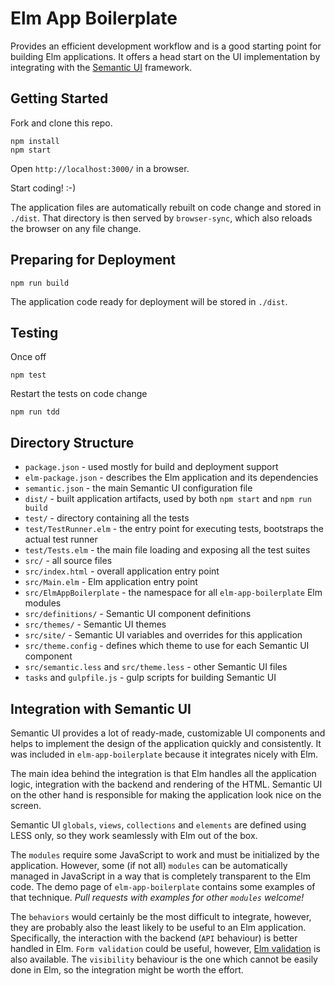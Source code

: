 # Elm App Boilerplate

Provides an efficient development workflow and is a good starting point for building Elm applications. It offers a head start on the UI implementation by integrating with the [Semantic UI](http://semantic-ui.com/) framework.

## Getting Started

Fork and clone this repo.

```
npm install
npm start
```

Open `http://localhost:3000/` in a browser.

Start coding! :-)

The application files are automatically rebuilt on code change and stored in `./dist`. That directory is then served by `browser-sync`, which also reloads the browser on any file change.

## Preparing for Deployment

```
npm run build
```

The application code ready for deployment will be stored in `./dist`.

## Testing

Once off

```
npm test
```

Restart the tests on code change

```
npm run tdd
```

## Directory Structure

- `package.json` - used mostly for build and deployment support
- `elm-package.json` - describes the Elm application and its dependencies
- `semantic.json` - the main Semantic UI configuration file
- `dist/` - built application artifacts, used by both `npm start` and `npm run build`
- `test/` - directory containing all the tests
- `test/TestRunner.elm` - the entry point for executing tests, bootstraps the actual test runner
- `test/Tests.elm` - the main file loading and exposing all the test suites
- `src/` - all source files
- `src/index.html` - overall application entry point
- `src/Main.elm` - Elm application entry point
- `src/ElmAppBoilerplate` - the namespace for all `elm-app-boilerplate` Elm modules
- `src/definitions/` - Semantic UI component definitions
- `src/themes/` - Semantic UI themes
- `src/site/` - Semantic UI variables and overrides for this application
- `src/theme.config` - defines which theme to use for each Semantic UI component
- `src/semantic.less` and `src/theme.less` - other Semantic UI files
- `tasks` and `gulpfile.js` - gulp scripts for building Semantic UI

## Integration with Semantic UI

Semantic UI provides a lot of ready-made, customizable UI components and helps to implement the design of the application quickly and consistently. It was included in `elm-app-boilerplate` because it integrates nicely with Elm.

The main idea behind the integration is that Elm handles all the application logic, integration with the backend and rendering of the HTML. Semantic UI on the other hand is responsible for making the application look nice on the screen.

Semantic UI `globals`, `views`, `collections` and `elements` are defined using LESS only, so they work seamlessly with Elm out of the box.

The `modules` require some JavaScript to work and must be initialized by the application. However, some (if not all) `modules` can be automatically managed in JavaScript in a way that is completely transparent to the Elm code. The demo page of `elm-app-boilerplate` contains some examples of that technique. _Pull requests with examples for other `modules` welcome!_

The `behaviors` would certainly be the most difficult to integrate, however, they are probably also the least likely to be useful to an Elm application. Specifically, the interaction with the backend (`API` behaviour) is better handled in Elm. `Form validation` could be useful, however, [Elm validation](https://github.com/etaque/elm-simple-form) is also available. The `visibility` behaviour is the one which cannot be easily done in Elm, so the integration might be worth the effort.
